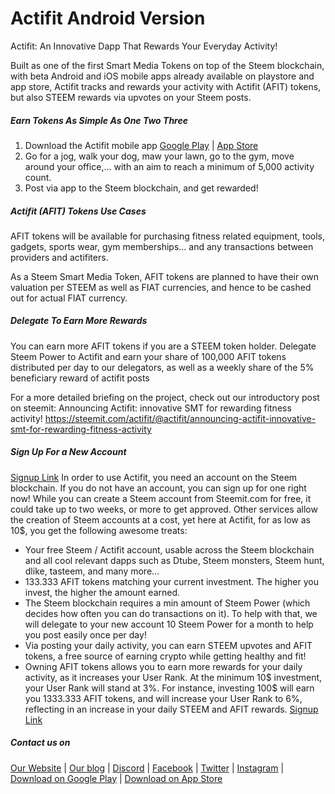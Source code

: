 # Actifit Android Version
Actifit: An Innovative Dapp That Rewards Your Everyday Activity!


Built as one of the first Smart Media Tokens on top of the Steem blockchain, with beta Android and iOS mobile apps already available on playstore and app store, Actifit tracks and rewards your activity with Actifit (AFIT) tokens, but also STEEM rewards via upvotes on your Steem posts.

##### Earn Tokens As Simple As One Two Three
1. Download the Actifit mobile app [Google Play](https://bit.ly/actifit-app) | [App Store](https://bit.ly/actifit-ios)
2. Go for a jog, walk your dog, maw your lawn, go to the gym, move around your office,... with an aim to reach a minimum of 5,000 activity count.
3. Post via app to the Steem blockchain, and get rewarded!


##### Actifit (AFIT) Tokens Use Cases
AFIT tokens will be available for purchasing fitness related equipment, tools, gadgets, sports wear, gym memberships... and any transactions between providers and actifiters.

As a Steem Smart Media Token, AFIT tokens are planned to have their own valuation per STEEM as well as FIAT currencies, and hence to be cashed out for actual FIAT currency.

##### Delegate To Earn More Rewards
You can earn more AFIT tokens if you are a STEEM token holder. Delegate Steem Power to Actifit and earn your share of 100,000 AFIT tokens distributed per day to our delegators, as well as a weekly share of the 5% beneficiary reward of actifit posts

For a more detailed briefing on the project, check out our introductory post on steemit: Announcing Actifit: innovative SMT for rewarding fitness activity!
https://steemit.com/actifit/@actifit/announcing-actifit-innovative-smt-for-rewarding-fitness-activity

##### Sign Up For a New Account
[Signup Link](https://actifit.io/signup)
In order to use Actifit, you need an account on the Steem blockchain. If you do not have an account, you can sign up for one right now!
While you can create a Steem account from Steemit.com for free, it could take up to two weeks, or more to get approved.
Other services allow the creation of Steem accounts at a cost, yet here at Actifit, for as low as 10$, you get the following awesome treats:
- Your free Steem / Actifit account, usable across the Steem blockchain and all cool relevant dapps such as Dtube, Steem monsters, Steem hunt, dlike, tasteem, and many more...
- 133.333 AFIT tokens matching your current investment. The higher you invest, the higher the amount earned.
- The Steem blockchain requires a min amount of Steem Power (which decides how often you can do transactions on it). To help with that, we will delegate to your new account 10 Steem Power for a month to help you post easily once per day!
- Via posting your daily activity, you can earn STEEM upvotes and AFIT tokens, a free source of earning crypto while getting healthy and fit!
- Owning AFIT tokens allows you to earn more rewards for your daily activity, as it increases your User Rank. At the minimum 10$ investment, your User Rank will stand at 3%. For instance, investing 100$ will earn you 1333.333 AFIT tokens, and will increase your User Rank to 6%, reflecting in an increase in your daily STEEM and AFIT rewards.
[Signup Link](https://actifit.io/signup)


##### Contact us on
[Our Website](https://actifit.io) |
[Our blog](https://www.busy.org/@actifit) |
[Discord](https://discord.gg/aHtcA6r) |
[Facebook](https://www.facebook.com/Actifit.fitness/) |
[Twitter](https://www.twitter.com/Actifit_fitness) |
[Instagram](https://www.instagram.com/actifit.fitness/) |
[Download on Google Play](https://bit.ly/actifit-app) | [Download on App Store](https://bit.ly/actifit-ios)

